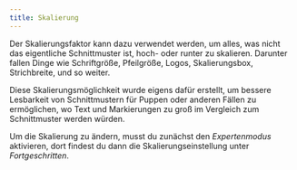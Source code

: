 ```yaml
---
title: Skalierung
---
```


Der Skalierungsfaktor kann dazu verwendet werden, um alles, was nicht das eigentliche Schnittmuster ist, hoch- oder runter zu skalieren. Darunter fallen Dinge wie Schriftgröße, Pfeilgröße, Logos, Skalierungsbox, Strichbreite, und so weiter.

Diese Skalierungsmöglichkeit wurde eigens dafür erstellt, um bessere Lesbarkeit von Schnittmustern für Puppen oder anderen Fällen zu ermöglichen, wo Text und Markierungen zu groß im Vergleich zum Schnittmuster werden würden.

Um die Skalierung zu ändern, musst du zunächst den *Expertenmodus* aktivieren, dort findest du dann die Skalierungseinstellung unter *Fortgeschritten*.
